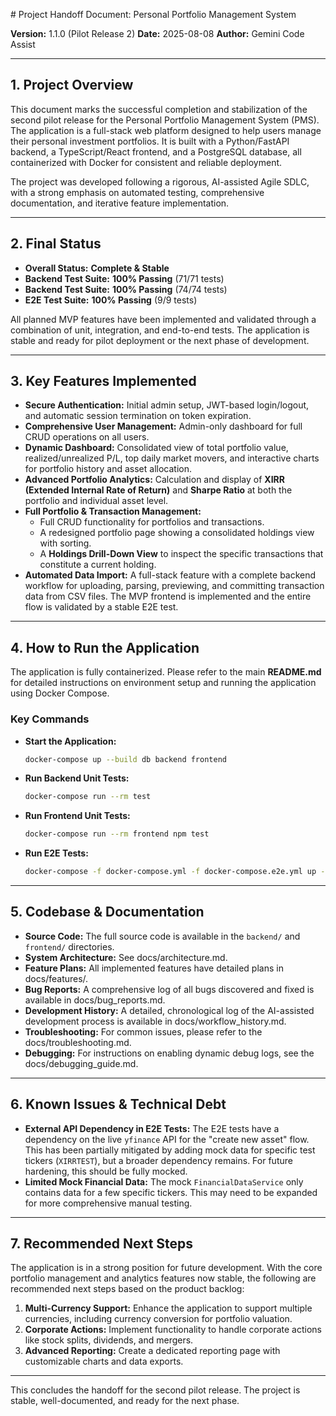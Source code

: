 ﻿﻿﻿﻿﻿﻿﻿﻿﻿﻿﻿﻿﻿﻿# Project Handoff Document: Personal Portfolio Management System

**Version:** 1.1.0 (Pilot Release 2)
**Date:** 2025-08-08
**Author:** Gemini Code Assist

---

## 1. Project Overview

This document marks the successful completion and stabilization of the second pilot release for the Personal Portfolio Management System (PMS). The application is a full-stack web platform designed to help users manage their personal investment portfolios. It is built with a Python/FastAPI backend, a TypeScript/React frontend, and a PostgreSQL database, all containerized with Docker for consistent and reliable deployment.

The project was developed following a rigorous, AI-assisted Agile SDLC, with a strong emphasis on automated testing, comprehensive documentation, and iterative feature implementation.

---

## 2. Final Status

*   **Overall Status:** **Complete & Stable**
*   **Backend Test Suite:** **100% Passing** (71/71 tests)
*   **Backend Test Suite:** **100% Passing** (74/74 tests)
*   **E2E Test Suite:** **100% Passing** (9/9 tests)

All planned MVP features have been implemented and validated through a combination of unit, integration, and end-to-end tests. The application is stable and ready for pilot deployment or the next phase of development.

---

## 3. Key Features Implemented

*   **Secure Authentication:** Initial admin setup, JWT-based login/logout, and automatic session termination on token expiration.
*   **Comprehensive User Management:** Admin-only dashboard for full CRUD operations on all users.
*   **Dynamic Dashboard:** Consolidated view of total portfolio value, realized/unrealized P/L, top daily market movers, and interactive charts for portfolio history and asset allocation.
*   **Advanced Portfolio Analytics:** Calculation and display of **XIRR (Extended Internal Rate of Return)** and **Sharpe Ratio** at both the portfolio and individual asset level.
*   **Full Portfolio & Transaction Management:**
    *   Full CRUD functionality for portfolios and transactions.
    *   A redesigned portfolio page showing a consolidated holdings view with sorting.
    *   A **Holdings Drill-Down View** to inspect the specific transactions that constitute a current holding.
*   **Automated Data Import:** A full-stack feature with a complete backend workflow for uploading, parsing, previewing, and committing transaction data from CSV files. The MVP frontend is implemented and the entire flow is validated by a stable E2E test.

---

## 4. How to Run the Application

The application is fully containerized. Please refer to the main **README.md** for detailed instructions on environment setup and running the application using Docker Compose.

### Key Commands

*   **Start the Application:**
    ```bash
    docker-compose up --build db backend frontend
    ```
*   **Run Backend Unit Tests:**
    ```bash
    docker-compose run --rm test
    ```
*   **Run Frontend Unit Tests:**
    ```bash
    docker-compose run --rm frontend npm test
    ```
*   **Run E2E Tests:**
    ```bash
    docker-compose -f docker-compose.yml -f docker-compose.e2e.yml up --build --abort-on-container-exit --exit-code-from e2e-tests db redis backend frontend e2e-tests
    ```

---

## 5. Codebase & Documentation

*   **Source Code:** The full source code is available in the `backend/` and `frontend/` directories.
*   **System Architecture:** See docs/architecture.md.
*   **Feature Plans:** All implemented features have detailed plans in docs/features/.
*   **Bug Reports:** A comprehensive log of all bugs discovered and fixed is available in docs/bug_reports.md.
*   **Development History:** A detailed, chronological log of the AI-assisted development process is available in docs/workflow_history.md.
*   **Troubleshooting:** For common issues, please refer to the docs/troubleshooting.md.
*   **Debugging:** For instructions on enabling dynamic debug logs, see the docs/debugging_guide.md.

---

## 6. Known Issues & Technical Debt

*   **External API Dependency in E2E Tests:** The E2E tests have a dependency on the live `yfinance` API for the "create new asset" flow. This has been partially mitigated by adding mock data for specific test tickers (`XIRRTEST`), but a broader dependency remains. For future hardening, this should be fully mocked.
*   **Limited Mock Financial Data:** The mock `FinancialDataService` only contains data for a few specific tickers. This may need to be expanded for more comprehensive manual testing.

---

## 7. Recommended Next Steps

The application is in a strong position for future development. With the core portfolio management and analytics features now stable, the following are recommended next steps based on the product backlog:

1.  **Multi-Currency Support:** Enhance the application to support multiple currencies, including currency conversion for portfolio valuation.
2.  **Corporate Actions:** Implement functionality to handle corporate actions like stock splits, dividends, and mergers.
3.  **Advanced Reporting:** Create a dedicated reporting page with customizable charts and data exports.

---

This concludes the handoff for the second pilot release. The project is stable, well-documented, and ready for the next phase.